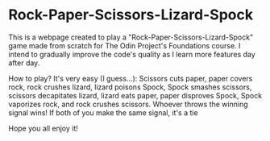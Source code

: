 # Rock-Paper-Scissors-Lizard-Spock

This is a webpage created to play a "Rock-Paper-Scissors-Lizard-Spock" game 
made from scratch for The Odin Project's Foundations course. I intend 
to gradually improve the code's quality as I learn more features day after day. 

How to play? It's very easy (I guess...): Scissors cuts paper, paper covers rock, 
rock crushes lizard, lizard poisons Spock, Spock smashes scissors, scissors decapitates lizard, 
lizard eats paper, paper disproves Spock, Spock vaporizes rock, and rock crushes scissors. 
Whoever throws the winning signal wins! If both of you make the same signal, it's a tie

Hope you all enjoy it!
